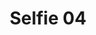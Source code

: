 ---
title: Selfie 04
image: /uploads/careers-workshots/selfie-04.jpg
image_description: Beautiful female engineers taking selfie
---
